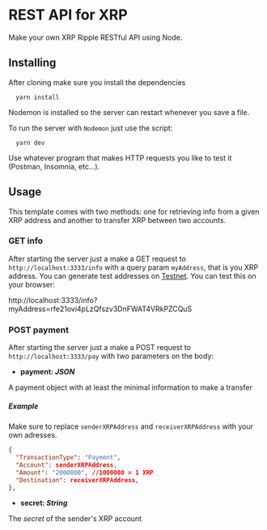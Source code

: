 # REST API for XRP
Make your own XRP Ripple RESTful API using Node.

## Installing
After cloning make sure you install the dependencies
  ```
    yarn install
  ```
Nodemon is installed so the server can restart whenever you save a file.

To run the server with `Nodemon` just use the script: 
  ```
    yarn dev
  ```

Use whatever program that makes HTTP requests you like to test it (Postman, Insomnia, etc...).

## Usage

This template comes with two methods: one for retrieving info from a given XRP address and another to transfer XRP between two accounts.

### GET info

After starting the server just a make a GET request to `http://localhost:3333/info` with a query param `myAddress`, that is you XRP address. You can generate test addresses on [Testnet](https://xrpl.org/xrp-testnet-faucet.html).
You can test this on your browser:

http://localhost:3333/info?myAddress=rfe21ovi4pLzQfszv3DnFWAT4VRkPZCQuS


### POST payment

After starting the server just a make a POST request to `http://localhost:3333/pay` with two parameters on the body:


- **payment: *JSON***

A payment object with at least the minimal information to make a transfer

##### Example
Make sure to replace `senderXRPAddress` and `receiverXRPAddress` with your own adresses.
```json
{
  "TransactionType": "Payment",
  "Account": senderXRPAddress,
  "Amount": "2000000", //1000000 = 1 XRP
  "Destination": receiverXRPAddress,
},
```
- **secret: *String***

The *secret* of the sender's XRP account
